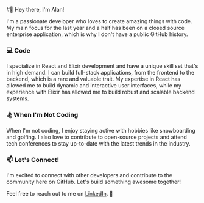 #👋 Hey there, I'm Alan!

I'm a passionate developer who loves to create amazing things with code. My main focus for the last year and a half has been on a closed source enterprise application, which is why I don't have a public GitHub history.

### 💻 Code
I specialize in React and Elixir development and have a unique skill set that's in high demand. I can build full-stack applications, from the frontend to the backend, which is a rare and valuable trait. My expertise in React has allowed me to build dynamic and interactive user interfaces, while my experience with Elixir has allowed me to build robust and scalable backend systems.

### 🏂 When I'm Not Coding
When I'm not coding, I enjoy staying active with hobbies like snowboarding and golfing. I also love to contribute to open-source projects and attend tech conferences to stay up-to-date with the latest trends in the industry.

### 📫 Let's Connect!
I'm excited to connect with other developers and contribute to the community here on GitHub. Let's build something awesome together!

Feel free to reach out to me on [LinkedIn](https://www.linkedin.com/in/alan-mamulski/). 🤝

